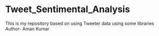# Tweet_Sentimental_Analysis
This is my repository based on using Tweeter data using some libraries <br>
Author- Aman Kumar
